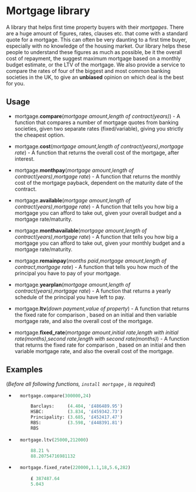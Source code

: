 # Mortgage library
A library that helps first time property buyers with their *mortgages*. There are a huge amount of figures, rates, clauses etc. that come with a standard quote for a mortgage. This can often be very daunting to a first time buyer, especially with no knowledge of the housing market. Our library helps these people to understand these figures as much as possible, be it the overall cost of repayment, the suggest maximum mortgage based on a monthly budget estimate, or the LTV of the mortgage. We also provide a service to compare the rates of four of the biggest and most common banking societies in the UK, to give an **unbiased** opinion on which deal is the best for you.

## Usage
- mortgage.**compare**(*mortgage amount*,*length of contract(years)*) - A function that compares a number of mortgage quotes from banking societies, given two separate rates (fixed/variable), giving you strictly the cheapest option.

- mortgage.**cost**(*mortgage amount*,*length of contract(years)*,*mortgage rate*) - A function that returns the overall cost of the mortgage, after interest.

- mortgage.**monthpay**(*mortgage amount*,*length of contract(years)*,*mortgage rate*) - A function that returns the monthly cost of the mortgage payback, dependent on the maturity date of the contract.

- mortgage.**available**(*mortgage amount*,*length of contract(years)*,*mortgage rate*) - A function that tells you how big a mortgage you can afford to take out, given your overall budget and a mortgage rate/maturity.

- mortgage.**monthavailable**(*mortgage amount*,*length of contract(years)*,*mortgage rate*) - A function that tells you how big a mortgage you can afford to take out, given your monthly budget and a mortgage rate/maturity.

- mortgage.**remainpay**(*months paid*,*mortgage amount*,*length of contract*,*mortgage rate*) - A function that tells you how much of the principal you have to pay of your mortgage.

- mortgage.**yearplan**(*mortgage amount*,*length of contract(years)*,*mortgage rate*) - A function that returns a yearly schedule of the principal you have left to pay.

- mortgage.**ltv**(*down payment*,*value of property*) - A function that returns the fixed rate for comparison , based on an initial and then variable mortgage rate, and also the overall cost of the mortgage.

- mortgage.**fixed_rate**(*mortgage amount*,*initial rate*,*length with initial rate(months)*,*second rate*,*length with second rate(months)*) - A function that returns the fixed rate for comparison , based on an initial and then variable mortgage rate, and also the overall cost of the mortgage.

## Examples
(*Before all following functions, ```install mortgage```
 , is required*)

- ```python
    mortgage.compare(300000,24)

        Barclays:     (4.404, '£486489.95')
        HSBC:         (3.834, '£459342.73')
        Principality: (3.685, '£452417.47')
        RBS:          (3.598, '£448391.81')
        RBS
    ```

- ```python
    mortgage.ltv(25000,212000)

        88.21 %
        88.20754716981132 
    ```

- ```python
    mortgage.fixed_rate(220000,1.1,18,5.6,282)
        
        £ 387487.64
        5.043
    ```
